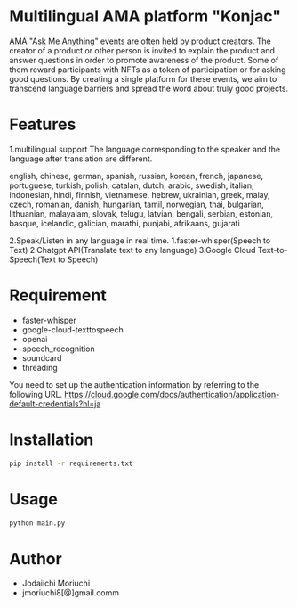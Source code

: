 # Multilingual AMA platform "Konjac"

AMA "Ask Me Anything" events are often held by product creators.
The creator of a product or other person is invited to explain the product and answer questions in order to promote awareness of the product.
Some of them reward participants with NFTs as a token of participation or for asking good questions.
By creating a single platform for these events, we aim to transcend language barriers and spread the word about truly good projects.

# Features
1.multilingual support
The language corresponding to the speaker and the language after translation are different.

english, chinese, german, spanish, russian, korean, french, japanese, portuguese, turkish, polish, 
catalan, dutch, arabic, swedish, italian, indonesian, hindi, finnish, vietnamese, hebrew, ukrainian, 
greek, malay, czech, romanian, danish, hungarian, tamil, norwegian, thai, bulgarian, lithuanian, 
malayalam, slovak, telugu, latvian, bengali, serbian, estonian, basque, icelandic, galician, marathi, 
punjabi, afrikaans, gujarati

2.Speak/Listen in any language in real time.
 1.faster-whisper(Speech to Text)
 2.Chatgpt API(Translate text to any language)
 3.Google Cloud Text-to-Speech(Text to Speech)

# Requirement
 
* faster-whisper
* google-cloud-texttospeech
* openai
* speech_recognition
* soundcard
* threading

 You need to set up the authentication information by referring to the following URL.
 https://cloud.google.com/docs/authentication/application-default-credentials?hl=ja

# Installation
 
```bash
pip install -r requirements.txt
```

# Usage
```bash
python main.py
```

# Author
* Jodaiichi Moriuchi
* jmoriuchi8[@]gmail.comm
